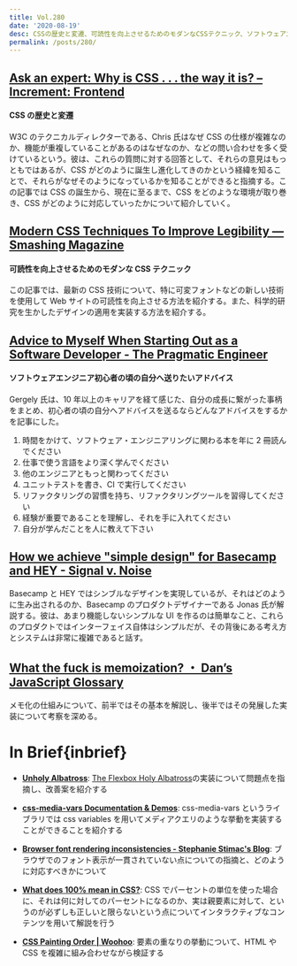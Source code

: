 ```yaml
---
title: Vol.280
date: '2020-08-19'
desc: CSSの歴史と変遷、可読性を向上させるためのモダンなCSSテクニック、ソフトウェアエンジニア初心者の頃の自分へ送りたいアドバイス、ほか計10リンク
permalink: /posts/280/
---
```


## [Ask an expert: Why is CSS . . . the way it is? – Increment: Frontend](https://increment.com/frontend/ask-an-expert-why-is-css-the-way-it-is/)

#### CSS の歴史と変遷

W3C のテクニカルディレクターである、Chris 氏はなぜ CSS の仕様が複雑なのか、機能が重複していることがあるのはなぜなのか、などの問い合わせを多く受けているという。彼は、これらの質問に対する回答として、それらの意見はもっともではあるが、CSS がどのように誕生し進化してきのかという経緯を知ることで、それらがなぜそのようになっているかを知ることができると指摘する。この記事では CSS の誕生から、現在に至るまで、CSS をどのような環境が取り巻き、CSS がどのように対応していったかについて紹介していく。

## [Modern CSS Techniques To Improve Legibility — Smashing Magazine](https://www.smashingmagazine.com/2020/07/css-techniques-legibilit/)

#### 可読性を向上させるためのモダンな CSS テクニック

この記事では、最新の CSS 技術について、特に可変フォントなどの新しい技術を使用して Web サイトの可読性を向上させる方法を紹介する。また、科学的研究を生かしたデザインの適用を実装する方法を紹介する。

## [Advice to Myself When Starting Out as a Software Developer - The Pragmatic Engineer](https://blog.pragmaticengineer.com/advice-to-myself-when-starting-as-a-software-developer/)

#### ソフトウェアエンジニア初心者の頃の自分へ送りたいアドバイス

Gergely 氏は、10 年以上のキャリアを経て感じた、自分の成長に繋がった事柄をまとめ、初心者の頃の自分へアドバイスを送るならどんなアドバイスをするかを記事にした。

1. 時間をかけて、ソフトウェア・エンジニアリングに関わる本を年に 2 冊読んでください
1. 仕事で使う言語をより深く学んでください
1. 他のエンジニアともっと関わってください
1. ユニットテストを書き、CI で実行してください
1. リファクタリングの習慣を持ち、リファクタリングツールを習得してください
1. 経験が重要であることを理解し、それを手に入れてください
1. 自分が学んだことを人に教えて下さい

## [How we achieve "simple design" for Basecamp and HEY - Signal v. Noise](https://m.signalvnoise.com/how-we-achieve-simple-design-for-basecamp-and-hey/)

Basecamp と HEY ではシンブルなデザインを実現しているが、それはどのように生み出されるのか、Basecamp のプロダクトデザイナーである Jonas 氏が解説する。彼は、あまり機能しないシンプルな UI を作るのは簡単なこと、これらのプロダクトではインターフェイス自体はシンプルだが、その背後にある考え方とシステムは非常に複雑であると話す。

## [What the fuck is memoization? ・ Dan’s JavaScript Glossary](https://whatthefuck.is/memoization)

メモ化の仕組みについて、前半ではその基本を解説し、後半ではその発展した実装について考察を深める。

# In Brief{inbrief}

- **[Unholy Albatross](http://www.miragecraft.com/articles/unholy_albatross.html)**: [The Flexbox Holy Albatross](https://heydonworks.com/article/the-flexbox-holy-albatross/)の実装について問題点を指摘し、改善案を紹介する

- **[css-media-vars Documentation & Demos](https://propjockey.github.io/css-media-vars/)**: css-media-vars というライブラリでは css variables を用いてメディアクエリのような挙動を実装することができることを紹介する

- **[Browser font rendering inconsistencies - Stephanie Stimac's Blog](https://blog.stephaniestimac.com/posts/2020/06/browser-fonts/)**: ブラウザでのフォント表示が一貫されていない点についての指摘と、どのように対応すべきかについて

- **[What does 100% mean in CSS?](https://wattenberger.com/blog/css-percents)**: CSS でパーセントの単位を使った場合に、それは何に対してのパーセントになるのか、実は親要素に対して、というのが必ずしも正しいと限らないという点についてインタラクティブなコンテンツを用いて解説を行う

- **[CSS Painting Order | Woohoo](https://abandonedwig.info/blog/2020/07/03/css-painting-order.html)**: 要素の重なりの挙動について、HTML や CSS を複雑に組み合わせながら検証する
